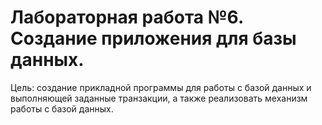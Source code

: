 # Лабораторная работа №6. Создание приложения для базы данных.

Цель: создание прикладной программы для работы с базой данных и выполняющей заданные транзакции, а также реализовать механизм работы с базой данных.
